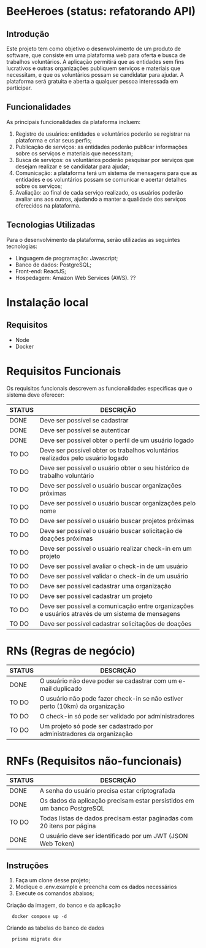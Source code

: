 # BeeHeroes (status: refatorando API)

## Introdução
Este projeto tem como objetivo o desenvolvimento de um produto de software, que consiste em uma plataforma web para oferta e busca de trabalhos voluntários. A aplicação permitirá que as entidades sem fins lucrativos e outras organizações publiquem serviços e materiais que necessitam, e que os voluntários possam se candidatar para ajudar. A plataforma será gratuita e aberta a qualquer pessoa interessada em participar.

## Funcionalidades
As principais funcionalidades da plataforma incluem:

1. Registro de usuários: entidades e voluntários poderão se registrar na plataforma e criar seus perfis;
2. Publicação de serviços: as entidades poderão publicar informações sobre os serviços e materiais que necessitam;
3. Busca de serviços: os voluntários poderão pesquisar por serviços que desejam realizar e se candidatar para ajudar;
4. Comunicação: a plataforma terá um sistema de mensagens para que as entidades e os voluntários possam se comunicar e acertar detalhes sobre os serviços;
5. Avaliação: ao final de cada serviço realizado, os usuários poderão avaliar uns aos outros, ajudando a manter a qualidade dos serviços oferecidos na plataforma.

## Tecnologias Utilizadas
Para o desenvolvimento da plataforma, serão utilizadas as seguintes tecnologias:

- Linguagem de programação: Javascript;
- Banco de dados: PostgreSQL;
- Front-end: ReactJS;
- Hospedagem: Amazon Web Services (AWS). ??

# Instalação local

## Requisitos

- Node
- Docker


# Requisitos Funcionais

Os requisitos funcionais descrevem as funcionalidades específicas que o sistema deve oferecer:

| STATUS | DESCRIÇÃO                                                                                        |
| ------ | ------------------------------------------------------------------------------------------------ |
| DONE   | Deve ser possível se cadastrar                                                                   |
| DONE   | Deve ser possível se autenticar                                                                  |
| DONE   | Deve ser possível obter o perfil de um usuário logado                                            |
| TO DO  | Deve ser possível obter os trabalhos voluntários realizados pelo usuário logado                  |
| TO DO  | Deve ser possível o usuário obter o seu histórico de trabalho voluntário                         |
| TO DO  | Deve ser possível o usuário buscar organizações próximas                                         |
| TO DO  | Deve ser possível o usuário buscar organizações pelo nome                                        |
| TO DO  | Deve ser possível o usuário buscar projetos próximas                                             |
| TO DO  | Deve ser possível o usuário buscar solicitação de doações próximas                               |
| TO DO  | Deve ser possível o usuário realizar check-in em um projeto                                      |
| TO DO  | Deve ser possível avaliar o check-in de um usuário                                               |
| TO DO  | Deve ser possível validar o check-in de um usuário                                               |
| TO DO  | Deve ser possível cadastrar uma organização                                                      |
| TO DO  | Deve ser possível cadastrar um projeto                                                           |
| TO DO  | Deve ser possível a comunicação entre organizações e usuários através de um sistema de mensagens |
| TO DO  | Deve ser possível cadastrar solicitações de doações                                              |

# RNs (Regras de negócio)

| STATUS | DESCRIÇÃO                                                                    |
| ------ | ---------------------------------------------------------------------------- |
| DONE   | O usuário não deve poder se cadastrar com um e-mail duplicado                |
| TO DO  | O usuário não pode fazer check-in se não estiver perto (10km) da organização |
| TO DO  | O check-in só pode ser validado por administradores                          |
| TO DO  | Um projeto só pode ser cadastrado por administradores da organização         |

# RNFs (Requisitos não-funcionais)

| STATUS | DESCRIÇÃO                                                               |
| ------ | ----------------------------------------------------------------------- |
| DONE   | A senha do usuário precisa estar criptografada                          |
| DONE   | Os dados da aplicação precisam estar persistidos em um banco PostgreSQL |
| TO DO  | Todas listas de dados precisam estar paginadas com 20 itens por página  |
| DONE   | O usuário deve ser identificado por um JWT (JSON Web Token)             |


## Instruções

1. Faça um clone desse projeto;
2. Modique o .env.example e preencha com os dados necessários
3. Execute os comandos abaixos;

Criação da imagem, do banco e da aplicação

```
  docker compose up -d
```

Criando as tabelas do banco de dados

```
  prisma migrate dev
```
